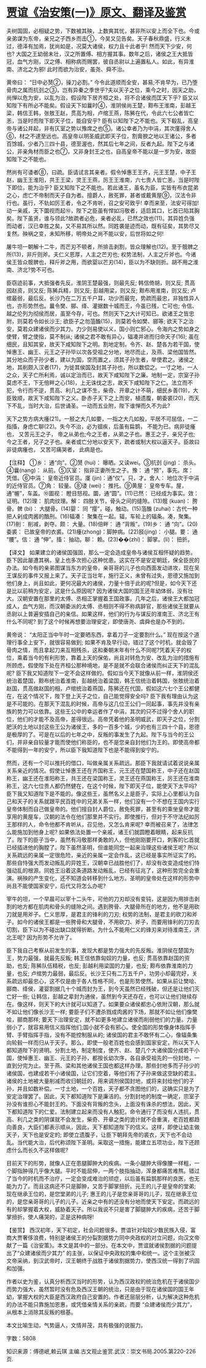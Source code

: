 # [贾谊《治安策(一)》原文、翻译及鉴赏](https://www.vrrw.net/wx/14069.html)

夫树国固，必相疑之势，下数被其殃，上数爽其忧，甚非所以安上而全下也。今或亲弟谋为东帝，亲兄之子西乡而击①，今吴又见告矣。天子春秋鼎盛，行义未过，德泽有加焉，犹尚如是，况莫大诸侯，权力且十此者乎! 然而天下少安，何也? 大国之王幼弱未壮，汉之所置傅、相方握其事。数年之后，诸侯之王大抵皆冠，血气方刚，汉之傅、相称病而赐罢，彼自丞尉以上遍置私人。如此，有异淮南、济北之为邪! 此时而欲为治安，虽尧、舜不治。

黄帝曰： “日中必熭②，操刀必割。” 今令此道顺而全安，甚易;不肯早为，已乃堕骨肉之属而抗刭之③，岂有异秦之季世乎?夫以天子之位，乘今之时，因天之助，尚惮以危为安，以乱为治，假设陛下居齐桓之处，将不合诸侯而匡天下乎? 臣又以知陛下有所必不能矣。假设天下如曩时④，淮阴侯尚王楚，黥布王淮南，彭越王梁，韩信王韩，张敖王赵，贯高为相，卢绾王燕，陈豨在代，令此六七公者皆亡恙，当是时而陛下即天子位，能自安乎? 臣有以知陛下之不能也。天下殽乱，高皇帝与诸公并起，非有仄室之势以豫席之也⑤。诸公幸者乃为中涓，其次廑得舍人⑥，材之不逮至远也。高皇帝以明圣威武即天子位，割膏腴之地以王诸公，多者百馀城，少者乃三四十县，德至渥也，然其后七年之间，反者九起。陛下之与诸公，非亲角材而臣之也⑦，又非身封王之也，自高皇帝不能以是一岁为安，故臣知陛下之不能也。

然尚有可诿者⑧，曰疏。臣请试言其亲者。假令悼惠王王齐，元王王楚，中子王赵，幽王王淮阳，共王王梁，灵王王燕，厉王王淮南，六七贵人皆亡恙，当是时陛下即位，能为治乎? 臣又知陛下之不能也。若此诸王，虽名为臣，实皆有布衣昆弟之心，虑亡不帝制而天子自为者。擅爵人，赦死罪，甚者或戴黄屋⑨，汉法令非行也。虽行，不轨如厉王者，令之不肯听，召之安可致乎! 幸而来至，法安可得加! 动一亲戚，天下圜视而起⑩，陛下之臣虽有悍如冯敬者，适启其口，匕首已陷其胸矣。陛下虽贤，谁与领此?故疏者必危，亲者必乱，已然之效也(11)。其异姓负强而动者，汉已幸胜之矣，又不易其所以然。同姓袭是迹而动，既有征矣，其势尽又复然。殃祸之变，未知所移，明帝处之尚不能以安，后世将如之何!

屠牛坦一朝解十二牛，而芒刃不顿者，所排击剥割，皆众理解也(12)。至于髋髀之所(13)，非斤则斧。夫仁义恩厚，人主之芒刃也; 权势法制，人主之斤斧也。今诸侯王皆众髋髀也，释斤斧之用，而欲婴以芒刃(14)，臣以为不缺则折。胡不用之淮南、济北?势不可也。

臣窃迹前事，大抵强者先反。淮阴王楚最强，则最先反; 韩信倚胡，则又反; 贯高因赵资，则又反; 陈豨兵精，则又反; 彭越用梁，则又反; 黥布用淮南，则又反; 卢绾最弱，最后反。长沙乃在二万五千户耳，功少而最完，势疏而最忠，非独性异人也，亦形势然也。曩令樊、郦、绛、灌据数十城而王，今虽已残，亡可也; 令信、越之伦列为彻侯而居，虽至今存，可也。然则天下之大计可知已。欲诸王之皆忠附，则莫若令如长沙王; 欲臣子之勿菹醢(15)，则莫若令如樊、郦等; 欲天下之治安，莫若众建诸侯而少其力。力少则易使以义，国小则亡邪心。令海内之势如身之使臂，臂之使指，莫不制从; 诸侯之君不敢有异心，辐凑并进而归命天子(16); 虽在细民，且知其安，故天下咸知陛下之明。割地定制，令齐、赵、楚各为若干国，使悼惠王、幽王、元王之子孙毕以次各受祖之分地，地尽而止，及燕、梁他国皆然。其分地众而子孙少者，建以为国，空而置之，须其子孙生者，举使君之。诸侯之地，其削颇入汉者(17)，为徙其侯国及封其子孙也，所以数偿之。一寸之地，一人之众，天子亡所利焉，诚以定治而已，故天下咸知陛下之廉。地制一定，宗室子孙莫虑不王，下无倍畔之心(18)，上无诛伐之志，故天下咸知陛下之仁。法立而不犯，令行而不逆，贯高、利几之谋不生，柴奇、开章之计不萌，细民乡善(19)，大臣致顺，故天下咸知陛下之义。卧赤子天下之上而安，植遗腹，朝委裘(20)，而天下不乱，当时大治，后世诵圣。一动而五业附，陛下谁惮而久不为此?

天下之势方病大瘇(21)。一胫之大几如要，一指之大几如股，平居不可屈信，一二指搐，身虑亡聊(22)。失今不治，必为锢疾，后虽有扁鹊， 不能为已。病非徒瘇也， 又苦元王之子， 帝之从弟也;今之王者，从弟之子也。惠王之子，亲兄子也; 今之王者，兄子之子也。亲者或亡分地以安天下，疏者或制大权以逼天子。臣故曰非徒病瘇也， 又苦可痛哭者， 此病是也。



【注释】 ①乡： 通“向”。②熭 (hui)： 曝晒。又读wei。③抗刭 (jing)： 杀头。④曩(nang)： 从前。⑤仄室： 指非正妻所生之子。豫： 通 “预”，事先。席： 凭借。⑥中涓： 皇帝近侍官员。廑 (jin)：通“仅”。只，才。舍人： 地位次于中涓的近侍官员。⑦角： 较量。⑧诿 (wei)： 推托。⑨黄屋： 皇帝专车。屋，通“幄”，车盖。⑩圖视： 瞪目怒视。圜，通“圆”。(11)已然： 已经成为事实。效： 证明。(12)理： 肌肉纹理。解： 四肢关节，骨头之间的缝隙。(13)髋 (kuan)： 胯骨。髀 (bi)： 大腿骨。(14)婴： 同 “撄”，碰，触动。(15)菹醢 (zuhai)：古代一种把人剁成肉酱的酷刑。(16)辐凑： 聚集在一起。辐，车轮上的辐条。凑，聚集。(17)削： 削减，剥夺。颇： 大量。(18)倍畔： 通 “背叛”。(19)乡： 通 “向”。(20)委裘： 已故皇帝的衣裘。(21)瘇(zhong)：脚肿病。(22)胫(jing)： 小腿。要： 通 “腰”。信： 通 “伸”。搐： 抽动。聊： 赖。(23)��(zhi)： 脚掌。(li)： 扭折。

【译文】 如果建立的诸侯国强固，那么一定会造成皇帝与诸侯互相怀疑的趋势。臣下因此屡遭其祸，皇上也多次担心这种忧患。这实在不是安定朝廷，保全臣民的办法。如今有的亲弟图谋当东方的皇帝，亲哥哥的儿子也向西面发动进攻，现在吴王谋反的事件又报上来了。天子正当壮年，施行正义，未曾有过失，恩德又施加到他们身上，尚且如此，更何况最大的诸侯，力量十倍于此的呢?但是，如今天下还是比以前稍为安定，这是什么原因呢? 因为诸侯大国的国王还年幼体弱，没有壮大。汉朝安置在那里的太傅、丞相正掌握着王国政事。几年之后，诸侯王大都加冠成人，血气方刚，而汉朝委派的太傅、丞相则不得不称病辞官，那些诸侯王就要从丞尉以上普遍安插自己的亲信。如果这样，他们的行为与谋反的淮南王、济北王有什么不同呢? 到了这个时候再想要治理安定，即使唐尧、虞舜也是办不到的。

黄帝说： “太阳正当中午时一定要晒东西，拿着刀子一定要割什么。” 现在按这个道理行事全上安下，就很容易做到; 如果不肯及早行动，错过了这个时机，就会毁了骨肉之情，而且拿起刀来互相残杀，这和秦朝末年有什么不同呢?凭着天子的权位，乘着当今的有利形势，靠着上天的保佑，尚且对转危为安、改乱为治的措施有所顾虑，假使陛下处在齐桓公那种境地，是不是就不会联合诸侯而纠正天下的混乱呢? 臣下我又知道陛下一定不会这样做的。假如当今天下就像从前一样，淮阴侯还统治着楚国，黥布统治着淮南，彭越统治着梁国，韩王信统治着韩国，张敖统治着赵国，贯高做赵国的相，卢绾统治着燕国，陈豨还在代国，假如这六七个王公都健在，在这个情况下，陛下登上天子之位，自己能觉得安全吗? 臣下我有理由认为这是不可能的。在那天下混乱的时候，高帝与这几位王公们一同起事，事先并没有亲族的势力可以依靠。这些王公中的幸运者作了中涓，其次的只不过得个舍人的职位，他们的才能不及高帝，差得很远。高帝凭着他的圣明威武，即天子之位，分割肥沃的土地以封这些王公为诸侯王，多的一百多个城，少的也有三四十个县，恩德是极厚的了。可是在以后的七年之中，反叛的事发生了九起。陛下与当今的王公们，并非亲自较量才能而使他们称臣的，也不是您亲自封他们为王的。即使高帝都不能得到一年的安宁，所以臣下我知道陛下也是不能得到安宁的。

然而，还有一个可以推托的借口，叫做亲属关系疏远。那臣下我就请试着说说亲属关系亲近的情况。假使让悼惠王还在齐国称王，元王还在楚国称王，中子还在赵国称王，幽王还在淮阳称王，共王还在梁国称王，灵王还在燕国称王，厉王还在淮南称王，这六七位贵人都仍然健在，在这个时候，陛下即天子位，能使天下太平吗? 臣下我又知道陛下是不能的。像这些王，虽然名义上是臣子，实际上心里都认为自己和天子的关系就跟平民百姓中的兄弟关系一样，他们没有一个不想在王国内实行皇帝体制而自己做皇帝的。他们擅自封人爵位，赦免死罪，甚至有的乘坐皇帝才能享用的黄屋车，汉朝的法令在他们那里并不实行。即使推行，但对于不守法纪如厉王那样的人，命令他都不肯听从，召见他，又怎么肯来呢? 幸而被召来了，法律怎么能施加到他身上呢? 如果依法处置一个亲戚，诸王们就圆瞪着眼睛，起来反抗了。陛下的臣子当中，虽然有冯敬那样勇敢的人，但他刚刚要开口，刺客的匕首就已经插进他的胸膛了。陛下虽然圣明，但谁能同您一起来治理这些诸侯王呢? 所以关系疏远的亲属一定很危险，亲近的亲属一定会作乱，这已经是事实所证实了的。那些自恃强大而发动叛乱的异姓王，汉朝幸已战胜他们了，却没有改变造成他们恃强动乱的根源。同姓王沿着这条道路发动叛乱，已经有征兆了，这种形势完全会重演。祸殃的产生变化，还不知道会转移到什么地方。圣明的皇帝处在这样的形势中尚且不能使国家安宁，后代又将怎么办呢?

宰牛的坦，一个早晨可以宰十二头牛，可他的刀刃却没有变钝，这是因为用排击剥割的地方都在肌肉和骨头的缝隙之间。遇到胯骨、大腿骨所在的地方，他不是用砍刀就是用斧子。仁义思厚，是君主的锋利的刀刃; 权势的法制，是君主的砍刀和斧子。如今的诸侯王都是一些胯骨和大腿骨，不用砍刀、斧子，而要用锋利的刀刃去切割，臣下以为不碰出缺口就得折断。为什么不能用仁义的锋刃来对待淮南王，济北王呢? 因为形势不允许了。

臣下我自己考察从前发生的事，发现大都是势力强大的先反叛。淮阴侯在楚国为王，势力最强，就最先反叛; 韩王信依靠匈奴的力量，也反; 贯高依靠赵国的资助，也反; 陈豨队伍精税，也反; 彭越利用梁国的力量，也反; 黥布依靠淮南的力量，也反; 卢绾势力最弱，最后反。长沙王只有二万五千户，功劳小却最完好，关系疏远却最忠心，这不仅是由于各人性格不同，也是形势使然。如果从前让樊哙、郦商、绛侯，灌婴割据几十个城而封为王，到今天虽然已经残破，但还是让他们灭亡好一些; 让韩信，彭越之辈封为通侯，虽然到今天还存在，也可以让他们继续存在。像这样，则天下的大计就可以知道了。如果要众诸侯都忠心依附汉朝，那么就不如让他们像长沙王一样; 要臣子们不遭杀戮成肉酱的下场，那就不如让他们像樊哙，郦商那样; 要天下治理安定，就不如更多地建立诸侯而削弱他们的力量。力量弱小了，就容易用信义指挥他们;国小就不会有邪心。使全国的形势像身体指挥手臂、手臂指挥手指，没有不能控制服从的; 诸侯国的君主不敢怀有二心，像辐条集向轮毂一样而归从于天子。那么，即使一般老百姓也会感到国家安定，所以天下人都知道陛下的贤明。分割土地，制定制度，使齐、赵、楚几个大诸侯国分成若干小国，使悼惠王、幽王、元王的子孙，都按长幼次序，各自承受祖先的一份封地，一直到分完为止。至于燕、梁和其他诸侯王国也都这样办理。那些封地多而子孙少的诸侯国，也建成若干小诸侯国，让它们空着，等他们有了子孙来做这空缺的君主。诸侯的土地被大量削减而收归朝廷的，用来调剂侯国封地，或将来封给他们的子孙，并且如数补偿。一寸土地，一个百姓，天子都不贪图他们的，这确实只是为了安定治理罢了。因此，天下都知道陛下是廉洁的。分割封地的制度一确定，宗室子孙没有谁担心不能封王的。下面没有背叛的念头，上面没有诛杀的想法，因此，天下都知道陛下的仁爱。法制建立起来而没有人触犯，命令通行了而没有人违抗，贯高、利几之类的阴谋就不会发生，柴奇、开章之类的诡计就不会重演，老百姓都趋向善良，大臣们都表示顺从，因此，天下都知道陛下的信义。这样，即使让幼主做天子，天下也是安定的; 即使立遗腹子，让臣下朝拜先帝的裘衣，天下也不会动乱。当代能大治，后代称颂陛下圣明。采取这一措施，能建立五项功业，陛下还顾虑什么而长久不这样做呢?

目前天下的形势，就像人正在患腿脚肿大的疾病。一条小腿肿大得像腰一样粗，一个脚指肿得几乎像大腿。平时不能屈伸，一两个肢指抽动，浑身都痛苦难熬。错过了当今的时机而不治疗，一定会变成难治的顽症，以后虽有扁鹊那样的良医，也无能为力了。而且这病还不只是脚肿，又苦于脚掌扭折。元王的儿子是皇帝的堂弟; 现在继承王位的，是您堂弟的儿子; 惠王的儿子是您亲哥哥的儿子，现在继承王位的，是您亲哥哥的儿子的儿子。近亲之中有的还没有分地而使天下安定。而疏远的有的却掌握着大权，威胁着天子。所以我说不只是害了脚腿肿大的疾病，还苦于脚掌扭折。使人痛哭的，正是这种病呀!

【鉴赏】 西汉初年，天下初定，社会问题很多。贾谊针对匈奴少数民族入侵，富商大贾奢侈浪费，特别是诸侯王的分裂割据势力同中央政权的对立问题，向汉文帝献了一篇《治安策》。本文是其中的一部分。在本文中，贾谊就诸侯割据的问题提出了“众建诸侯而少其力” 的主张，以保证中央政权的集中和统一。这个主张被汉文帝采纳，到汉武帝时，汉王朝终于战胜于诸侯割据势力，使西汉统一得到了巩固和加强。

作者以史为鉴，认真分析西汉当时的形势，认为西汉政权的统治危机在于诸侯国少而势力强大，虽然暂时没有危及西汉王朝的统治，只是由于现在诸侯国的国王年幼，掌握大权的大臣是西汉政府自己安置的。作者还层层分析，认为解决这种危机的办法不能只靠施加恩惠，或凭借亲情关系的亲疏，而要 “众建诸侯而少其力”，从根本上消除其反叛的根基。

本文比喻生动，气势逼人，文情并茂，具有极强的说服力。

字数：5808

知识来源：傅德岷,赖云琪 主编.古文观止鉴赏.武汉：崇文书局.2005.第220-226页.

